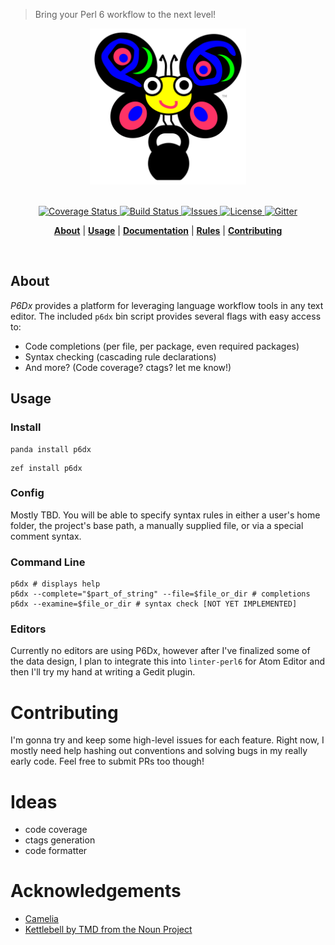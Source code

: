 > Bring your Perl 6 workflow to the next level!

<div align="center">
  <a href="http://github.com/madcapjake/p6dx">
    <img width=250px src="https://raw.githubusercontent.com/MadcapJake/p6dx/master/workout-camelia.png">
  </a>
</div>
<br>

<p align="center"><big>

</big></p>

<p align="center">

  <a href="https://coveralls.io/r/MadcapJake/p6dx">
    <img src="https://img.shields.io/coveralls/MadcapJake/p6dx.svg"
         alt="Coverage Status">
  </a>

  <a href="https://travis-ci.org/MadcapJake/p6dx">
    <img src="https://img.shields.io/travis/MadcapJake/p6dx.svg"
         alt="Build Status">
  </a>

  <a href="https://github.com/MadcapJake/p6dx/issues">
    <img src="https://img.shields.io/github/issues/MadcapJake/p6dx.svg"
         alt="Issues">
  </a>

  <a href="https://github.com/MadcapJake/p6dx/blob/master/LICENSE">
    <img src="https://img.shields.io/github/license/MadcapJake/p6dx.svg"
         alt="License">
  </a>

  <a href="https://gitter.im/MadcapJake/p6dx">
    <img src="https://img.shields.io/gitter/room/MadcapJake/p6dx.svg"
         alt="Gitter">
  </a>
</p>

<p align="center">
  <b><a href="#about">About</a></b>
  |
  <b><a href="#usage">Usage</a></b>
  |
  <b><a href="/docs/README.md">Documentation</a></b>
  |
  <b><a href="https://github.com/MadcapJake/p6dx/wiki#rules">Rules</a></b>
  |
  <b><a href="#contributing">Contributing</a></b>

</p>

<br>


## About

_P6Dx_ provides a platform for leveraging language workflow tools in any text editor.  The included `p6dx` bin script provides several flags with easy access to:

  * Code completions (per file, per package, even required packages)
  * Syntax checking (cascading rule declarations)
  * And more? (Code coverage? ctags? let me know!)

## Usage
### Install

```
panda install p6dx
```
```
zef install p6dx
```
### Config

Mostly TBD.  You will be able to specify syntax rules in either a user's home folder, the project's base path, a manually supplied file, or via a special comment syntax.

### Command Line
```shell
p6dx # displays help
p6dx --complete="$part_of_string" --file=$file_or_dir # completions
p6dx --examine=$file_or_dir # syntax check [NOT YET IMPLEMENTED]
```

### Editors

Currently no editors are using P6Dx, however after I've finalized some of the data design, I plan to integrate this into `linter-perl6` for Atom Editor and then I'll try my hand at writing a Gedit plugin.

# Contributing

I'm gonna try and keep some high-level issues for each feature.  Right now, I mostly need help hashing out conventions and solving bugs in my really early code.  Feel free to submit PRs too though!

# Ideas

  * code coverage
  * ctags generation
  * code formatter

# Acknowledgements

* [Camelia](https://github.com/perl6/mu/blob/master/misc/camelia.txt)
* [Kettlebell by TMD from the Noun Project](https://thenounproject.com/term/kettlebell/253682)
